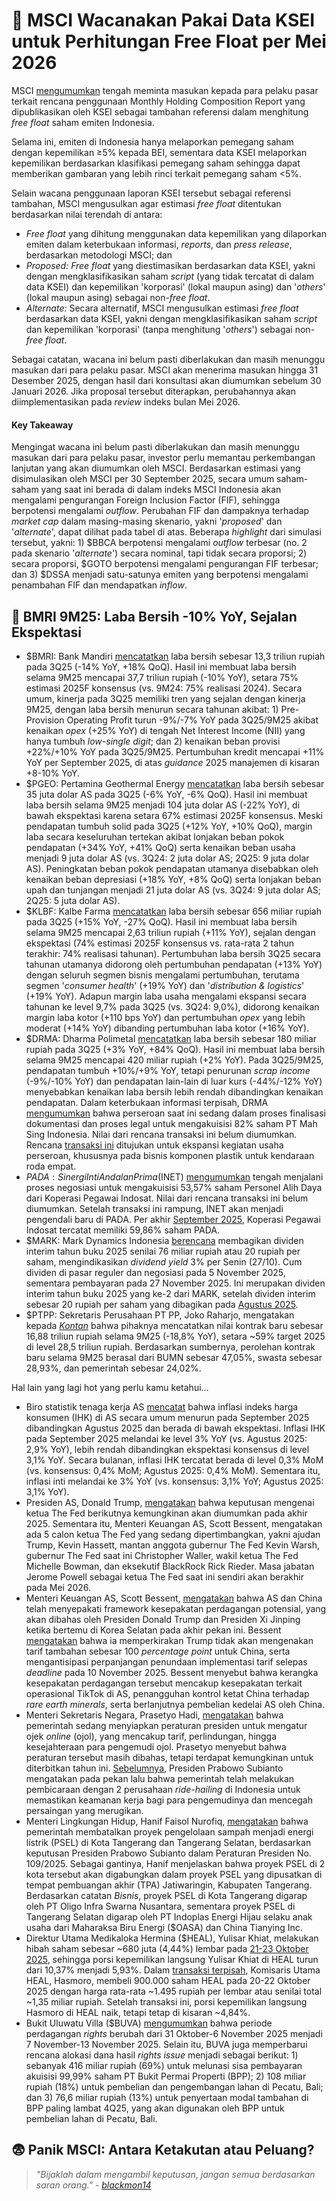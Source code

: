 # 💸 MSCI Wacanakan Pakai Data KSEI untuk Perhitungan Free Float per Mei 2026

MSCI [mengumumkan](https://www.msci.com/downloads/documents/indexes/consultations/equity/Consultation%20on%20Certain%20Topics%20Related%20to%20Free%20Float.pdf) tengah meminta masukan kepada para pelaku pasar terkait rencana penggunaan Monthly Holding Composition Report yang dipublikasikan oleh KSEI sebagai tambahan referensi dalam menghitung _free float_ saham emiten Indonesia.

Selama ini, emiten di Indonesia hanya melaporkan pemegang saham dengan kepemilikan ≥5% kepada BEI, sementara data KSEI melaporkan kepemilikan berdasarkan klasifikasi pemegang saham sehingga dapat memberikan gambaran yang lebih rinci terkait pemegang saham <5%.

Selain wacana penggunaan laporan KSEI tersebut sebagai referensi tambahan, MSCI mengusulkan agar estimasi _free float_ ditentukan berdasarkan nilai terendah di antara:

- _Free float_ yang dihitung menggunakan data kepemilikan yang dilaporkan emiten dalam keterbukaan informasi, _reports_, dan _press release_, berdasarkan metodologi MSCI; dan
- _Proposed: Free float_ yang diestimasikan berdasarkan data KSEI, yakni dengan mengklasifikasikan saham _script_ (yang tidak tercatat di dalam data KSEI) dan kepemilikan 'korporasi' (lokal maupun asing) dan '_others_' (lokal maupun asing) sebagai non-_free float_.
- _Alternate:_ Secara alternatif, MSCI mengusulkan estimasi _free float_ berdasarkan data KSEI, yakni dengan mengklasifikasikan saham _script_ dan kepemilikan 'korporasi' (tanpa menghitung '_others_') sebagai non-_free float_.

Sebagai catatan, wacana ini belum pasti diberlakukan dan masih menunggu masukan dari para pelaku pasar. MSCI akan menerima masukan hingga 31 Desember 2025, dengan hasil dari konsultasi akan diumumkan sebelum 30 Januari 2026. Jika proposal tersebut diterapkan, perubahannya akan diimplementasikan pada _review_ indeks bulan Mei 2026.

#### Key Takeaway

Mengingat wacana ini belum pasti diberlakukan dan masih menunggu masukan dari para pelaku pasar, investor perlu memantau perkembangan lanjutan yang akan diumumkan oleh MSCI. Berdasarkan estimasi yang disimulasikan oleh MSCI per 30 September 2025, secara umum saham-saham yang saat ini berada di dalam indeks MSCI Indonesia akan mengalami pengurangan Foreign Inclusion Factor (FIF), sehingga berpotensi mengalami _outflow_. Perubahan FIF dan dampaknya terhadap _market cap_ dalam masing-masing skenario, yakni '_proposed_' dan '_alternate_', dapat dilihat pada tabel di atas. Beberapa _highlight_ dari simulasi tersebut, yakni: 1) $BBCA berpotensi mengalami _outflow_ terbesar (no. 2 pada skenario '_alternate_') secara nominal, tapi tidak secara proporsi; 2) secara proporsi, $GOTO berpotensi mengalami pengurangan FIF terbesar; dan 3) $DSSA menjadi satu-satunya emiten yang berpotensi mengalami penambahan FIF dan mendapatkan _inflow_.

## 🏦 BMRI 9M25: Laba Bersih -10% YoY, Sejalan Ekspektasi

- $BMRI: Bank Mandiri [mencatatkan](https://www.bankmandiri.co.id/documents/38265486/0/LK+Publikasi+30+September+2025+-+eng+%281%29.pdf/c3f8cd4e-1b4e-1d81-bd33-e2723a7303b3?t=1761555749057) laba bersih sebesar 13,3 triliun rupiah pada 3Q25 (\-14% YoY, +18% QoQ). Hasil ini membuat laba bersih selama 9M25 mencapai 37,7 triliun rupiah (\-10% YoY), setara 75% estimasi 2025F konsensus (vs. 9M24: 75% realisasi 2024). Secara umum, kinerja pada 3Q25 memiliki tren yang sejalan dengan kinerja 9M25, dengan laba bersih menurun secara tahunan akibat: 1) Pre-Provision Operating Profit turun -9%/-7% YoY pada 3Q25/9M25 akibat kenaikan _opex_ (+25% YoY) di tengah Net Interest Income (NII) yang hanya tumbuh _low-single digit_; dan 2) kenaikan beban provisi +22%/+10% YoY pada 3Q25/9M25. Pertumbuhan kredit mencapai +11% YoY per September 2025, di atas _guidance_ 2025 manajemen di kisaran +8-10% YoY.
- $PGEO: Pertamina Geothermal Energy [mencatatkan](https://www.idx.co.id/StaticData/NewsAndAnnouncement/ANNOUNCEMENTSTOCK/From_EREP/202510/20251026100340-58151-0/Pertamina%20Geothermal%20Energy%2030%20September%202025.pdf) laba bersih sebesar 35 juta dolar AS pada 3Q25 (\-6% YoY, \-6% QoQ). Hasil ini membuat laba bersih selama 9M25 menjadi 104 juta dolar AS (\-22% YoY), di bawah ekspektasi karena setara 67% estimasi 2025F konsensus. Meski pendapatan tumbuh solid pada 3Q25 (+12% YoY, +10% QoQ), margin laba secara keseluruhan tertekan akibat lonjakan beban pokok pendapatan (+34% YoY, +41% QoQ) serta kenaikan beban usaha menjadi 9 juta dolar AS (vs. 3Q24: 2 juta dolar AS; 2Q25: 9 juta dolar AS). Peningkatan beban pokok pendapatan utamanya disebabkan oleh kenaikan beban depresiasi (+18% YoY, +8% QoQ) serta lonjakan beban upah dan tunjangan menjadi 21 juta dolar AS (vs. 3Q24: 9 juta dolar AS; 2Q25: 5 juta dolar AS).
- $KLBF: Kalbe Farma [mencatatkan](https://www.idx.co.id/StaticData/NewsAndAnnouncement/ANNOUNCEMENTSTOCK/From_EREP/202510/20251027151239-58130-0/kalbe%20farma%20tbk_billingual_30_sept_2025_released.pdf) laba bersih sebesar 656 miliar rupiah pada 3Q25 (+15% YoY, \-27% QoQ). Hasil ini membuat laba bersih selama 9M25 mencapai 2,63 triliun rupiah (+11% YoY), sejalan dengan ekspektasi (74% estimasi 2025F konsensus vs. rata-rata 2 tahun terakhir: 74% realisasi tahunan). Pertumbuhan laba bersih 3Q25 secara tahunan utamanya didorong oleh pertumbuhan pendapatan (+13% YoY) dengan seluruh segmen bisnis mengalami pertumbuhan, terutama segmen '_consumer health_' (+19% YoY) dan '_distribution & logistics_' (+19% YoY). Adapun margin laba usaha mengalami ekspansi secara tahunan ke level 9,7% pada 3Q25 (vs. 3Q24: 9,0%), didorong kenaikan margin laba kotor (+110 bps YoY) dan pertumbuhan _opex_ yang lebih moderat (+14% YoY) dibanding pertumbuhan laba kotor (+16% YoY).
- $DRMA: Dharma Polimetal [mencatatkan](https://www.idx.co.id/StaticData/NewsAndAnnouncement/ANNOUNCEMENTSTOCK/From_EREP/202510/20251027084428-58223-0/LK%20DRMA%200925.pdf) laba bersih sebesar 180 miliar rupiah pada 3Q25 (+3% YoY, +84% QoQ). Hasil ini membuat laba bersih selama 9M25 mencapai 420 miliar rupiah (+2% YoY). Pada 3Q25/9M25, pendapatan tumbuh +10%/+9% YoY, tetapi penurunan _scrap income_ (-9%/-10% YoY) dan pendapatan lain-lain di luar kurs (-44%/-12% YoY) menyebabkan kenaikan laba bersih lebih rendah dibandingkan kenaikan pendapatan. Dalam keterbukaan informasi terpisah, DRMA [mengumumkan](https://www.idx.co.id/StaticData/NewsAndAnnouncement/ANNOUNCEMENTSTOCK/From_EREP/202510/2d749d9de4_1cbe611a0f.pdf) bahwa perseroan saat ini sedang dalam proses finalisasi dokumentasi dan proses legal untuk mengakuisisi 82% saham PT Mah Sing Indonesia. Nilai dari rencana transaksi ini belum diumumkan. Rencana [transaksi ini](https://www.idx.co.id/StaticData/NewsAndAnnouncement/ANNOUNCEMENTSTOCK/From_EREP/202510/de2c8fa663_482861a52b.pdf) ditujukan untuk ekspansi kegiatan usaha perseroan, khususnya pada bisnis komponen plastik untuk kendaraan roda empat.
- $PADA: Sinergi Inti Andalan Prima ($INET) [mengumumkan](https://www.idx.co.id/StaticData/NewsAndAnnouncement/ANNOUNCEMENTSTOCK/From_EREP/202510/361cd66356_f5a4dac7da.pdf) tengah menjalani proses negosiasi untuk mengakuisisi 53,57% saham Personel Alih Daya dari Koperasi Pegawai Indosat. Nilai dari rencana transaksi ini belum diumumkan. Setelah transaksi ini rampung, INET akan menjadi pengendali baru di PADA. Per akhir [September 2025](https://emitten-announcement.stockbit.com/attachments/f-31964895-0_PADA_Laporan_Bulanan_Registrasi_Pemegang_Efek/Perubahan_Struktur_Pemegang_Saham_31964895.pdf), Koperasi Pegawai Indosat tercatat memiliki 59,86% saham PADA.
- $MARK: Mark Dynamics Indonesia [berencana](https://www.idx.co.id/StaticData/NewsAndAnnouncement/ANNOUNCEMENTSTOCK/From_EREP/202510/77328576ee_1419f575b1.pdf) membagikan dividen interim tahun buku 2025 senilai 76 miliar rupiah atau 20 rupiah per saham, mengindikasikan _dividend yield_ 3% per Senin (27/10). Cum dividen di pasar reguler dan negosiasi pada 5 November 2025, sementara pembayaran pada 27 November 2025. Ini merupakan dividen interim tahun buku 2025 yang ke-2 dari MARK, setelah dividen interim sebesar 20 rupiah per saham yang dibagikan pada [Agustus 2025](https://www.idx.co.id/StaticData/NewsAndAnnouncement/ANNOUNCEMENTSTOCK/From_EREP/202507/a8ad28da04_50dd2b7207.pdf).
- $PTPP: Sekretaris Perusahaan PT PP, Joko Raharjo, mengatakan kepada [_Kontan_](https://investasi.kontan.co.id/news/pt-pp-ptpp-kantongi-nilai-kontrak-baru-rp-1688-triliun-per-kuartal-iii-2025) bahwa pihaknya mencatatkan nilai kontrak baru sebesar 16,88 triliun rupiah selama 9M25 (\-18,8% YoY), setara ~59% target 2025 di level 28,5 triliun rupiah. Berdasarkan sumbernya, perolehan kontrak baru selama 9M25 berasal dari BUMN sebesar 47,05%, swasta sebesar 28,93%, dan pemerintah sebesar 24,02%.

Hal lain yang lagi hot yang perlu kamu ketahui...

- Biro statistik tenaga kerja AS [mencatat](https://www.reuters.com/world/africa/view-us-consumer-prices-increase-less-than-expected-september-2025-10-24/) bahwa inflasi indeks harga konsumen (IHK) di AS secara umum menurun pada September 2025 dibandingkan Agustus 2025 dan berada di bawah ekspektasi. Inflasi IHK pada September 2025 melandai ke level 3% YoY (vs. Agustus 2025: 2,9% YoY), lebih rendah dibandingkan ekspektasi konsensus di level 3,1% YoY. Secara bulanan, inflasi IHK tercatat berada di level 0,3% MoM (vs. konsensus: 0,4% MoM; Agustus 2025: 0,4% MoM). Sementara itu, inflasi inti melandai ke 3% YoY (vs. konsensus: 3,1% YoY; Agustus 2025: 3,1% YoY).
- Presiden AS, Donald Trump, [mengatakan](https://www.reuters.com/business/trump-says-new-fed-chair-decision-might-be-made-by-year-end-2025-10-27/) bahwa keputusan mengenai ketua The Fed berikutnya kemungkinan akan diumumkan pada akhir 2025. Sementara itu, Menteri Keuangan AS, Scott Bessent, mengatakan ada 5 calon ketua The Fed yang sedang dipertimbangkan, yakni ajudan Trump, Kevin Hassett, mantan anggota gubernur The Fed Kevin Warsh, gubernur The Fed saat ini Christopher Waller, wakil ketua The Fed Michelle Bowman, dan eksekutif BlackRock Rick Rieder. Masa jabatan Jerome Powell sebagai ketua The Fed saat ini sendiri akan berakhir pada Mei 2026.
- Menteri Keuangan AS, Scott Bessent, [mengatakan](https://www.bbc.com/news/articles/c1lqj5lz4geo) bahwa AS dan China telah menyepakati framework kesepakatan perdagangan potensial, yang akan dibahas oleh Presiden Donald Trump dan Presiden Xi Jinping ketika bertemu di Korea Selatan pada akhir pekan ini. Bessent [mengatakan](https://www.reuters.com/world/china/ustr-greer-says-trade-talks-with-china-moving-toward-agreement-leaders-review-2025-10-26/) bahwa ia memperkirakan Trump tidak akan mengenakan tarif tambahan sebesar 100 _percentage point_ untuk China, serta mengantisipasi perpanjangan penundaan implementasi tarif selepas _deadline_ pada 10 November 2025. Bessent menyebut bahwa kerangka kesepakatan perdagangan tersebut mencakup kesepakatan terkait operasional TikTok di AS, penangguhan kontrol ketat China terhadap _rare earth minerals_, serta berlanjutnya pembelian kedelai AS oleh China.
- Menteri Sekretaris Negara, Prasetyo Hadi, [mengatakan](https://nasional.kontan.co.id/news/istana-siapkan-perpres-baru-tarif-dan-kesejahteraan-ojol-diatur) bahwa pemerintah sedang menyiapkan peraturan presiden untuk mengatur ojek _online_ (ojol), yang mencakup tarif, perlindungan, hingga kesejahteraan para pengemudi ojol. Prasetyo menyebut bahwa peraturan tersebut masih dibahas, tetapi terdapat kemungkinan untuk diterbitkan tahun ini. [Sebelumnya](https://www.reuters.com/world/asia-pacific/indonesia-president-talks-ride-hailing-firms-ensure-fair-competition-drivers-2025-10-20/), Presiden Prabowo Subianto mengatakan pada pekan lalu bahwa pemerintah telah melakukan pembicaraan dengan 2 perusahaan _ride-hailing_ di Indonesia untuk memastikan keamanan kerja bagi para pengemudinya dan mencegah persaingan yang merugikan.
- Menteri Lingkungan Hidup, Hanif Faisol Nurofiq, [mengatakan](https://hijau.bisnis.com/read/20251027/652/1923595/proyek-pembangkit-sampah-di-tangerang-dan-tangsel-dibatalkan) bahwa pemerintah membatalkan proyek pengelolaan sampah menjadi energi listrik (PSEL) di Kota Tangerang dan Tangerang Selatan, berdasarkan keputusan Presiden Prabowo Subianto dalam Peraturan Presiden No. 109/2025. Sebagai gantinya, Hanif menjelaskan bahwa proyek PSEL di 2 kota tersebut akan digabungkan dalam proyek PSEL yang dipusatkan di tempat pembuangan akhir (TPA) Jatiwaringin, Kabupaten Tangerang. Berdasarkan catatan _Bisnis_, proyek PSEL di Kota Tangerang digarap oleh PT Oligo Infra Swarna Nusantara, sementara proyek PSEL di Tangerang Selatan digarap oleh PT Indoplas Energi Hijau selaku anak usaha dari Maharaksa Biru Energi ($OASA) dan China Tianying Inc.
- Direktur Utama Medikaloka Hermina ($HEAL), Yulisar Khiat, melakukan hibah saham sebesar ~680 juta (4,44%) lembar pada [21-23 Oktober 2025](https://www.idx.co.id/StaticData/NewsAndAnnouncement/ANNOUNCEMENTSTOCK/From_EREP/202510/327bb3e307_827a796c2c.pdf), sehingga porsi kepemilikan langsung Yulisar Khiat di HEAL turun dari 10,37% menjadi 5,93%. Dalam [transaksi terpisah](https://www.idx.co.id/StaticData/NewsAndAnnouncement/ANNOUNCEMENTSTOCK/From_EREP/202510/a90794c322_17f330d604.pdf), Komisaris Utama HEAL, Hasmoro, membeli 900.000 saham HEAL pada 20-22 Oktober 2025 dengan harga rata-rata ~1.495 rupiah per lembar atau senilai total ~1,35 miliar rupiah. Setelah transaksi ini, porsi kepemilikan langsung Hasmoro di HEAL naik, tetapi tetap di kisaran ~4,84%.
- Bukit Uluwatu Villa ($BUVA) [mengumumkan](https://www.idx.co.id/StaticData/NewsAndAnnouncement/ANNOUNCEMENTSTOCK/From_EREP/202510/ff4b59ce93_a21594b3f0.pdf) bahwa periode perdagangan _rights_ berubah dari 31 Oktober-6 November 2025 menjadi 7 November-13 November 2025. Selain itu, BUVA juga memperbarui rencana alokasi dana hasil _rights issue_ menjadi sebagai berikut: 1) sebanyak 416 miliar rupiah (69%) untuk melunasi sisa pembayaran akuisisi 99,99% saham PT Bukit Permai Properti (BPP); 2) 108 miliar rupiah (18%) untuk pembelian dan pengembangan lahan di Pecatu, Bali; dan 3) 76,6 miliar rupiah (13%) untuk penyertaan modal tambahan di BPP paling lambat 4Q25, yang akan digunakan oleh BPP untuk pembelian lahan di Pecatu, Bali.

## 😨 Panik MSCI: Antara Ketakutan atau Peluang?

> _"Bijaklah dalam mengambil keputusan, jangan semua berdasarkan saran orang." -_ [_blackmon14_](https://stockbit.com/blackmon14)

######
